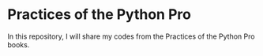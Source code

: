 # Practices of the Python Pro

In this repository, I will share my codes from the Practices of the Python Pro books.
